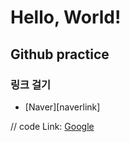 
<h1>Hello, World!</h1>
<h2> Github practice </h2>
 <h3> 링크 걸기</h3>
 
 <ul>
 <li>[Naver][naverlink]</li>
 </ul>

// code
Link: [Google][googlelink]

[googlelink]: https://google.com "Go google"
